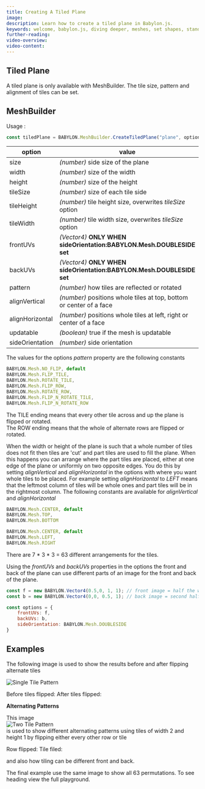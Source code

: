 ```yaml
---
title: Creating A Tiled Plane
image: 
description: Learn how to create a tiled plane in Babylon.js.
keywords: welcome, babylon.js, diving deeper, meshes, set shapes, standard shapes, tiled plane
further-reading:
video-overview:
video-content:
---
```


## Tiled Plane
A tiled plane is only available with MeshBuilder. The tile size, pattern and alignment of tiles can be set. 

## MeshBuilder
Usage :
```javascript
const tiledPlane = BABYLON.MeshBuilder.CreateTiledPlane("plane", options, scene); //scene is optional and defaults to the current scene
```

option|value|default value
--------|-----|-------------
size|_(number)_ side size of the plane|1
width|_(number)_ size of the width|size
height|_(number)_ size of the height|size
tileSize|_(number)_ size of each tile side|1
tileHeight|_(number)_ tile height size, overwrites _tileSize_ option|tileSize
tileWidth|_(number)_ tile width size, overwrites _tileSize_ option|tileSize
frontUVs|_(Vector4)_  **ONLY WHEN sideOrientation:BABYLON.Mesh.DOUBLESIDE set** | Vector4(0,0, 1,1) 
backUVs|_(Vector4)_  **ONLY WHEN sideOrientation:BABYLON.Mesh.DOUBLESIDE set** | Vector4(0,0, 1,1)
pattern|_(number)_ how tiles are reflected or rotated|NO_FLIP
alignVertical| _(number)_ positions whole tiles at top, bottom or center of a face|CENTER
alignHorizontal| _(number)_ positions whole tiles at left, right or center of a face|CENTER
updatable|_(boolean)_ true if the mesh is updatable|false
sideOrientation|_(number)_ side orientation|DEFAULTSIDE   

The values for the options *pattern* property are the following constants

```javascript
BABYLON.Mesh.NO_FLIP, default
BABYLON.Mesh.FLIP_TILE,
BABYLON.Mesh.ROTATE_TILE,
BABYLON.Mesh.FLIP_ROW,
BABYLON.Mesh.ROTATE_ROW,
BABYLON.Mesh.FLIP_N_ROTATE_TILE,
BABYLON.Mesh.FLIP_N_ROTATE_ROW
```

The TILE ending means that every other tile across and up the plane is flipped or rotated.  
The ROW ending means that the whole of alternate rows are flipped or rotated.

When the width or height of the plane is such that a whole number of tiles does not fit then tiles are 'cut' and part tiles are used to fill the plane. When this happens you can arrange where the part tiles are placed, either at one edge of the plane or uniformly on two opposite edges. You do this by setting *alignVertical* and *alignHorizontal* in the options with where you want whole tiles to be placed. For example setting *alignHorizontal* to *LEFT* means that the leftmost column of tiles will be whole ones and part tiles will be in the rightmost column. The following constants are available for *alignVertical* and *alignHorizontal*

```javascript
BABYLON.Mesh.CENTER, default
BABYLON.Mesh.TOP,
BABYLON.Mesh.BOTTOM
```

```javascript
BABYLON.Mesh.CENTER, default
BABYLON.Mesh.LEFT,
BABYLON.Mesh.RIGHT
```

There are 7 * 3 * 3 = 63 different arrangements for the tiles.

Using the *frontUVs* and *backUVs* properties in the options the front and back of the plane can use different parts of an image for the front and back of the plane.


```javascript
const f = new BABYLON.Vector4(0.5,0, 1, 1); // front image = half the whole image along the width 
const b = new BABYLON.Vector4(0,0, 0.5, 1); // back image = second half along the width

const options = {
    frontUVs: f,
	backUVs: b,
	sideOrientation: BABYLON.Mesh.DOUBLESIDE
}
``` 

## Examples

The following image is used to show the results before and after flipping alternate tiles

![Single Tile Pattern](/img/how_to/Mesh/lavatile.jpg) 

Before tiles flipped: <Playground id="#XR696D" title="Create a Tiled Plane With Before Tiles Flipped" description="Simple example of creating a tiled plane with before tiles flipped."/> 
After tiles flipped: <Playground id="#XR696D#1" title="Create a Tiled Plane With After Tiles Flipped" description="Simple example of creating a tiled plane with after tiles flipped."/>

**Alternating Patterns**

This image  
![Two Tile Pattern](/img/how_to/Mesh/tiles2.jpg)  
is used to show different alternating patterns using tiles of width 2 and height 1 by flipping either every other row or tile

Row flipped: <Playground id="#XR696D#3" title="Create a Tiled Plane With Row Flipped" description="Simple example of creating a tiled plane with row flipped."/>
Tile filed: <Playground id="#XR696D#4" title="Create a Tiled Plane With Tile Filed" description="Simple example of creating a tiled plane with tile filed."/>

and also how tiling can be different front and back.

<Playground id="#XR696D#2" title="Create a Tiled Plane With Different Tiling Front And Back" description="Simple example of creating a tiled plane with different tiling front and back."/>


The final example use the same image to show all 63 permutations. To see heading view the full playground.
<Playground id="#XR696D#5" title="Create a Tiled Plane With 63 Different Permutations" description="Simple example of creating a tiled plane with 63 different permutations."/>